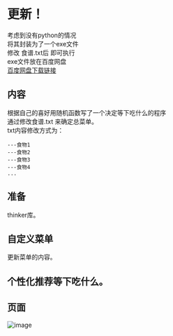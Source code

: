 # 更新！
考虑到没有python的情况  
将其封装为了一个exe文件  
修改 食谱.txt后 即可执行  
exe文件放在百度网盘  
[百度网盘下载链接](https://pan.baidu.com/s/1-XR9zigtpVi5-RWWT-BtWA?pwd=8kj8) 

## 内容  
根据自己的喜好用随机函数写了一个决定等下吃什么的程序  
通过修改食谱.txt 来确定总菜单。  
txt内容修改方式为：
```
---食物1
---食物2
---食物3
---食物4
...
```

## 准备
thinker库。

## 自定义菜单
更新菜单的内容。

## 个性化推荐等下吃什么。

## 页面  
![image](https://github.com/WThirteen/Random-food/assets/100677199/86f26f8a-2929-4d7a-972f-19e56f25449f)


